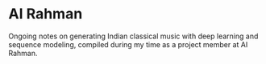 # AI Rahman

Ongoing notes on generating Indian classical music with deep learning and sequence modeling, compiled during my time as a project member at AI Rahman.